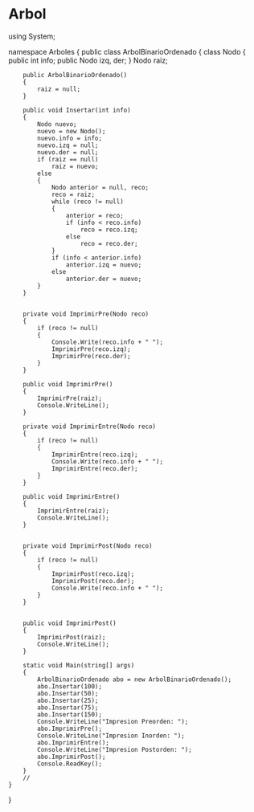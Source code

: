 # Arbol

using System;

namespace Arboles
{
	public class ArbolBinarioOrdenado
	{
		class Nodo
		{
			public int info;
			public Nodo izq, der;
		}
		Nodo raiz;

		public ArbolBinarioOrdenado()
		{
			raiz = null;
		}

		public void Insertar(int info)
		{
			Nodo nuevo;
			nuevo = new Nodo();
			nuevo.info = info;
			nuevo.izq = null;
			nuevo.der = null;
			if (raiz == null)
				raiz = nuevo;
			else
			{
				Nodo anterior = null, reco;
				reco = raiz;
				while (reco != null)
				{
					anterior = reco;
					if (info < reco.info)
						reco = reco.izq;
					else
						reco = reco.der;
				}
				if (info < anterior.info)
					anterior.izq = nuevo;
				else
					anterior.der = nuevo;
			}
		}


		private void ImprimirPre(Nodo reco)
		{
			if (reco != null)
			{
				Console.Write(reco.info + " ");
				ImprimirPre(reco.izq);
				ImprimirPre(reco.der);
			}
		}

		public void ImprimirPre()
		{
			ImprimirPre(raiz);
			Console.WriteLine();
		}

		private void ImprimirEntre(Nodo reco)
		{
			if (reco != null)
			{
				ImprimirEntre(reco.izq);
				Console.Write(reco.info + " ");
				ImprimirEntre(reco.der);
			}
		}

		public void ImprimirEntre()
		{
			ImprimirEntre(raiz);
			Console.WriteLine();
		}


		private void ImprimirPost(Nodo reco)
		{
			if (reco != null)
			{
				ImprimirPost(reco.izq);
				ImprimirPost(reco.der);
				Console.Write(reco.info + " ");
			}
		}


		public void ImprimirPost()
		{
			ImprimirPost(raiz);
			Console.WriteLine();
		}

		static void Main(string[] args)
		{
			ArbolBinarioOrdenado abo = new ArbolBinarioOrdenado();
			abo.Insertar(100);
			abo.Insertar(50);
			abo.Insertar(25);
			abo.Insertar(75);
			abo.Insertar(150);
			Console.WriteLine("Impresion Preorden: ");
			abo.ImprimirPre();
			Console.WriteLine("Impresion Inorden: ");
			abo.ImprimirEntre();
			Console.WriteLine("Impresion Postorden: ");
			abo.ImprimirPost();
			Console.ReadKey();
		}
        //
	}
}
